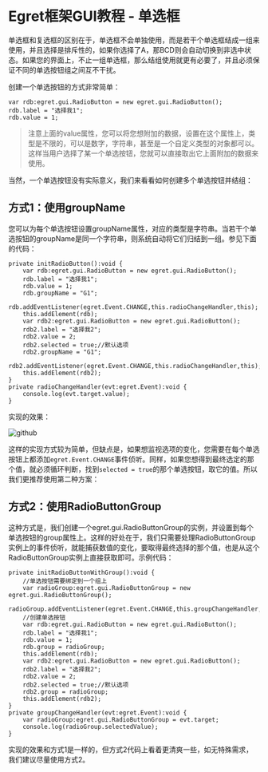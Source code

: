 Egret框架GUI教程 - 单选框
===============

单选框和复选框的区别在于，单选框不会单独使用，而是若干个单选框结成一组来使用，并且选择是排斥性的，如果你选择了A，那BCD则会自动切换到非选中状态。如果您的界面上，不止一组单选框，那么结组使用就更有必要了，并且必须保证不同的单选按钮组之间互不干扰。

创建一个单选按钮的方式非常简单：

```
var rdb:egret.gui.RadioButton = new egret.gui.RadioButton();
rdb.label = "选择我1";
rdb.value = 1;
```
> 注意上面的value属性，您可以将您想附加的数据，设置在这个属性上，类型是不限的，可以是数字，字符串，甚至是一个自定义类型的对象都可以。这样当用户选择了某一个单选按钮，您就可以直接取出它上面附加的数据来使用。

当然，一个单选按钮没有实际意义，我们来看看如何创建多个单选按钮并结组：

方式1：使用groupName
-----------------------------

您可以为每个单选按钮设置groupName属性，对应的类型是字符串。当若干个单选按钮的groupName是同一个字符串，则系统自动将它们归结到一组。参见下面的代码：

```
private initRadioButton():void {
    var rdb:egret.gui.RadioButton = new egret.gui.RadioButton();
    rdb.label = "选择我1";
    rdb.value = 1;
    rdb.groupName = "G1";
    rdb.addEventListener(egret.Event.CHANGE,this.radioChangeHandler,this);
    this.addElement(rdb);
    var rdb2:egret.gui.RadioButton = new egret.gui.RadioButton();
    rdb2.label = "选择我2";
    rdb2.value = 2;
    rdb2.selected = true;//默认选项
    rdb2.groupName = "G1";
    rdb2.addEventListener(egret.Event.CHANGE,this.radioChangeHandler,this);
    this.addElement(rdb2);
}
private radioChangeHandler(evt:egret.Event):void {
    console.log(evt.target.value);
}
```

实现的效果：

![github](https://raw.githubusercontent.com/NeoGuo/html5-documents/master/egret-gui/images/radiobutton1.png "Egret")

这样的实现方式较为简单，但缺点是，如果想监视选项的变化，您需要在每个单选按钮上都添加```egret.Event.CHANGE```事件侦听。同样，如果您想得到最终选定的那个值，就必须循环判断，找到```selected = true```的那个单选按钮，取它的值。所以我们更推荐使用第二种方案：

方式2：使用RadioButtonGroup
-----------------------------

这种方式是，我们创建一个egret.gui.RadioButtonGroup的实例，并设置到每个单选按钮的group属性上。这样的好处在于，我们只需要处理RadioButtonGroup实例上的事件侦听，就能捕获数值的变化，要取得最终选择的那个值，也是从这个RadioButtonGroup实例上直接获取即可。示例代码：

```
private initRadioButtonWithGroup():void {
    //单选按钮需要绑定到一个组上
    var radioGroup:egret.gui.RadioButtonGroup = new egret.gui.RadioButtonGroup();
    radioGroup.addEventListener(egret.Event.CHANGE,this.groupChangeHandler,this);
    //创建单选按钮
    var rdb:egret.gui.RadioButton = new egret.gui.RadioButton();
    rdb.label = "选择我1";
    rdb.value = 1;
    rdb.group = radioGroup;
    this.addElement(rdb);
    var rdb2:egret.gui.RadioButton = new egret.gui.RadioButton();
    rdb2.label = "选择我2";
    rdb2.value = 2;
    rdb2.selected = true;//默认选项
    rdb2.group = radioGroup;
    this.addElement(rdb2);
}
private groupChangeHandler(evt:egret.Event):void {
    var radioGroup:egret.gui.RadioButtonGroup = evt.target;
    console.log(radioGroup.selectedValue);
}
```

实现的效果和方式1是一样的，但方式2代码上看着更清爽一些，如无特殊需求，我们建议尽量使用方式2。